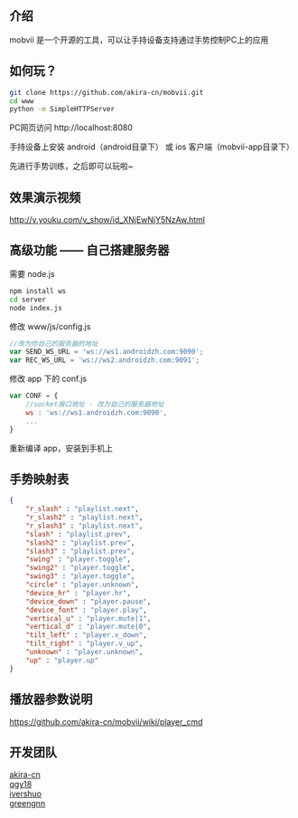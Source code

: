 ## 介绍
mobvii 是一个开源的工具，可以让手持设备支持通过手势控制PC上的应用

## 如何玩？
```bash
git clone https://github.com/akira-cn/mobvii.git
cd www
python -m SimpleHTTPServer
```

PC网页访问 http://localhost:8080

手持设备上安装 android（android目录下） 或 ios 客户端（mobvii-app目录下）

先进行手势训练，之后即可以玩啦~

## 效果演示视频

http://v.youku.com/v_show/id_XNjEwNjY5NzAw.html


## 高级功能 —— 自己搭建服务器

需要 node.js

```bash
npm install ws
cd server
node index.js
```

修改 www/js/config.js

```javascript
//改为你自己的服务器的地址
var SEND_WS_URL = 'ws://ws1.androidzh.com:9090'; 
var REC_WS_URL = 'ws://ws2.androidzh.com:9091';
```

修改 app 下的 conf.js

```javascript
var CONF = {
	//socket接口地址 - 改为自己的服务器地址
	ws : 'ws://ws1.androidzh.com:9090',
	...
}
```

重新编译 app，安装到手机上

## 手势映射表 
```json
{
	"r_slash" : "playlist.next",
	"r_slash2" : "playlist.next",
	"r_slash3" : "playlist.next",
	"slash" : "playlist.prev",
	"slash2" : "playlist.prev",
	"slash3" : "playlist.prev",
	"swing" : "player.toggle",
	"swing2" : "player.toggle",
	"swing3" : "player.toggle",
	"circle" : "player.unknown",
	"device_hr" : "player.hr",
	"device_down" : "player.pause",
	"device_font" : "player.play",
	"vertical_u" : "player.mute|1",
	"vertical_d" : "player.mute|0",
	"tilt_left" : "player.v_down",
	"tilt_right" : "player.v_up",
	"unknown" : "player.unknown",
	"up" : "player.up"
}
```

## 播放器参数说明 

https://github.com/akira-cn/mobvii/wiki/player_cmd

## 开发团队

[akira-cn](https://github.com/akira-cn)  
[qgy18](https://github.com/qgy18)  
[ivershuo](https://github.com/ivershuo)  
[greengnn](https://github.com/greengnn)  
